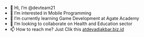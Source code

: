 - 👋 Hi, I’m @devteam21
- 👀 I’m interested in Mobile Programming
- 🌱 I’m currently learning Game Development at Agate Academy
- 💞️ I’m looking to collaborate on Health and Education sector
- 📫 How to reach me? Just Clik this <a href="atdevadiakbar.biz.id">atdevadiakbar.biz.id</a>

<!---
devteam21/devteam21 is a ✨ special ✨ repository because its `README.md` (this file) appears on your GitHub profile.
You can click the Preview link to take a look at your changes.
--->
